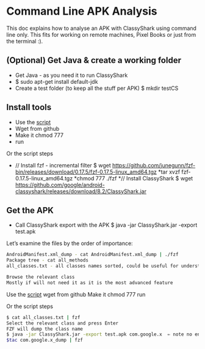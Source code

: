 # Command Line APK Analysis
This doc explains how to analyse an APK with ClassyShark using command line only. This fits for working on remote machines, Pixel Books or just from the terminal :). 

## (Optional) Get Java & create a working folder
* Get Java - as you need it to run ClassyShark
* $ sudo apt-get install default-jdk
* Create a test folder (to keep all the stuff per APK) $ mkdir testCS

## Install tools
* Use the [script](https://github.com/borisf/effective-bash/blob/master/dev/install.sh)
* Wget from github
* Make it chmod 777
* run

Or the script steps
* // Install fzf - incremental filter
$ wget https://github.com/junegunn/fzf-bin/releases/download/0.17.5/fzf-0.17.5-linux_amd64.tgz
*tar xvzf fzf-0.17.5-linux_amd64.tgz
*chmod 777 ./fzf
*// Install ClassyShark
$ wget https://github.com/google/android-classyshark/releases/download/8.2/ClassyShark.jar

## Get the APK
* Call ClassyShark export with the APK
$ java -jar ClassyShark.jar -export test.apk

Let’s examine the files by the order of importance:

```bash
AndroidManifest.xml_dump - cat AndroidManifest.xml_dump | ./fzf
Package tree - cat all_methods
all_classes.txt - all classes names sorted, could be useful for understanding the packages & dependencies cat all_classes.txt | ./fzf

Browse the relevant class
Mostly if will not need it as it is the most advanced feature
```
Use the [script](https://github.com/borisf/effective-bash/blob/master/dev/class.sh) 
wget from github
Make it chmod 777
run

Or the script steps
```bash
$ cat all_classes.txt | fzf
Select the relevant class and press Enter
FZF will dump the class name
$ java -jar ClassyShark.jar -export test.apk com.google.x  ⇐ note no ending
$tac com.google.x_dump | fzf
```
